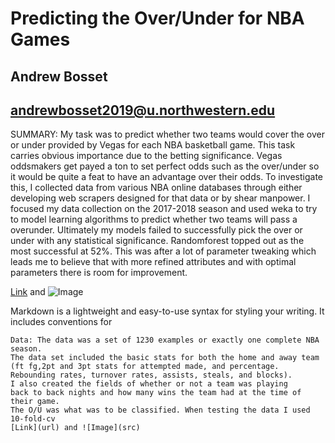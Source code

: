 # Predicting the Over/Under for NBA Games 
## Andrew Bosset 
## andrewbosset2019@u.northwestern.edu

SUMMARY: My task was to predict whether two teams would cover the over or under provided by Vegas for each NBA basketball game. This task carries obvious importance due to the betting significance.  Vegas oddsmakers get payed a ton to set perfect odds such as the over/under so it would be quite a feat to have an advantage over their odds. 
	To investigate this, I collected data from various NBA online databases through either developing web scrapers designed for that data or by shear manpower. I focused my data collection on the 2017-2018 season and used weka to try to model learning algorithms to predict whether two teams will pass a overunder. Ultimately my models failed to successfully pick the over or under with any statistical significance. Randomforest topped out as the most successful at 52%. This was after a lot of parameter tweaking which leads me to believe that with more refined attributes and with optimal parameters there is room for improvement.

[Link](url) and ![Image](src)

Markdown is a lightweight and easy-to-use syntax for styling your writing. It includes conventions for

```
Data: The data was a set of 1230 examples or exactly one complete NBA season. 
The data set included the basic stats for both the home and away team
(ft fg,2pt and 3pt stats for attempted made, and percentage. Rebounding rates, turnover rates, assists, steals, and blocks).
I also created the fields of whether or not a team was playing 
back to back nights and how many wins the team had at the time of their game. 
The O/U was what was to be classified. When testing the data I used 10-fold-cv
[Link](url) and ![Image](src)
```

